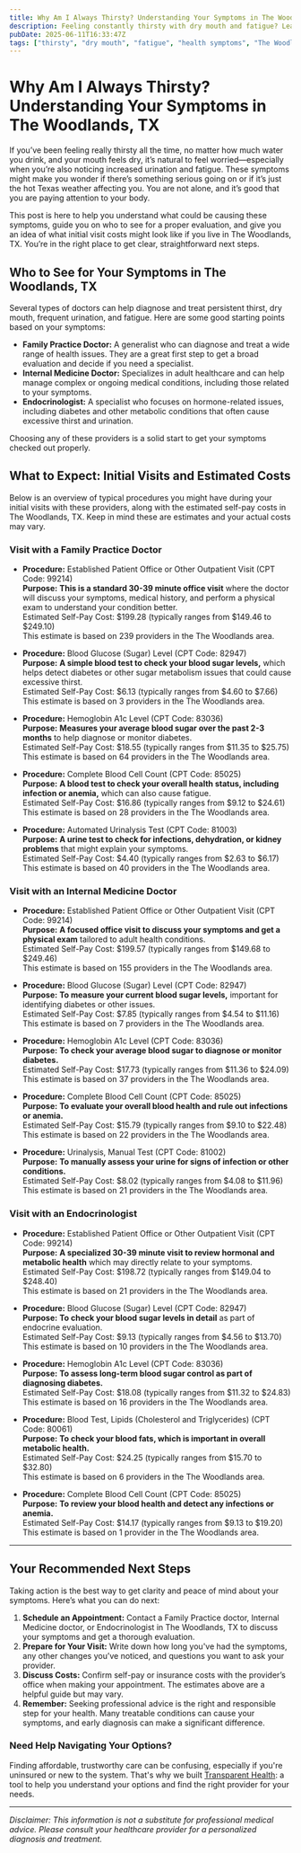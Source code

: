 ```yaml
---
title: Why Am I Always Thirsty? Understanding Your Symptoms in The Woodlands, TX
description: Feeling constantly thirsty with dry mouth and fatigue? Learn who to see and what costs to expect for these symptoms in The Woodlands, TX.
pubDate: 2025-06-11T16:33:47Z
tags: ["thirsty", "dry mouth", "fatigue", "health symptoms", "The Woodlands TX", "doctor visit", "cost estimates"]
---
```


# Why Am I Always Thirsty? Understanding Your Symptoms in The Woodlands, TX

If you’ve been feeling really thirsty all the time, no matter how much water you drink, and your mouth feels dry, it’s natural to feel worried—especially when you’re also noticing increased urination and fatigue. These symptoms might make you wonder if there’s something serious going on or if it’s just the hot Texas weather affecting you. You are not alone, and it’s good that you are paying attention to your body.

This post is here to help you understand what could be causing these symptoms, guide you on who to see for a proper evaluation, and give you an idea of what initial visit costs might look like if you live in The Woodlands, TX. You’re in the right place to get clear, straightforward next steps.

## Who to See for Your Symptoms in The Woodlands, TX

Several types of doctors can help diagnose and treat persistent thirst, dry mouth, frequent urination, and fatigue. Here are some good starting points based on your symptoms:

- **Family Practice Doctor:** A generalist who can diagnose and treat a wide range of health issues. They are a great first step to get a broad evaluation and decide if you need a specialist.
- **Internal Medicine Doctor:** Specializes in adult healthcare and can help manage complex or ongoing medical conditions, including those related to your symptoms.
- **Endocrinologist:** A specialist who focuses on hormone-related issues, including diabetes and other metabolic conditions that often cause excessive thirst and urination.

Choosing any of these providers is a solid start to get your symptoms checked out properly.

## What to Expect: Initial Visits and Estimated Costs

Below is an overview of typical procedures you might have during your initial visits with these providers, along with the estimated self-pay costs in The Woodlands, TX. Keep in mind these are estimates and your actual costs may vary.

### Visit with a Family Practice Doctor

- **Procedure:** Established Patient Office or Other Outpatient Visit (CPT Code: 99214)  
  **Purpose:** **This is a standard 30-39 minute office visit** where the doctor will discuss your symptoms, medical history, and perform a physical exam to understand your condition better.  
  Estimated Self-Pay Cost: $199.28 (typically ranges from $149.46 to $249.10)  
  This estimate is based on 239 providers in the The Woodlands area.

- **Procedure:** Blood Glucose (Sugar) Level (CPT Code: 82947)  
  **Purpose:** **A simple blood test to check your blood sugar levels,** which helps detect diabetes or other sugar metabolism issues that could cause excessive thirst.  
  Estimated Self-Pay Cost: $6.13 (typically ranges from $4.60 to $7.66)  
  This estimate is based on 3 providers in the The Woodlands area.

- **Procedure:** Hemoglobin A1c Level (CPT Code: 83036)  
  **Purpose:** **Measures your average blood sugar over the past 2-3 months** to help diagnose or monitor diabetes.  
  Estimated Self-Pay Cost: $18.55 (typically ranges from $11.35 to $25.75)  
  This estimate is based on 64 providers in the The Woodlands area.

- **Procedure:** Complete Blood Cell Count (CPT Code: 85025)  
  **Purpose:** **A blood test to check your overall health status, including infection or anemia,** which can also cause fatigue.  
  Estimated Self-Pay Cost: $16.86 (typically ranges from $9.12 to $24.61)  
  This estimate is based on 28 providers in the The Woodlands area.

- **Procedure:** Automated Urinalysis Test (CPT Code: 81003)  
  **Purpose:** **A urine test to check for infections, dehydration, or kidney problems** that might explain your symptoms.  
  Estimated Self-Pay Cost: $4.40 (typically ranges from $2.63 to $6.17)  
  This estimate is based on 40 providers in the The Woodlands area.

### Visit with an Internal Medicine Doctor

- **Procedure:** Established Patient Office or Other Outpatient Visit (CPT Code: 99214)  
  **Purpose:** **A focused office visit to discuss your symptoms and get a physical exam** tailored to adult health conditions.  
  Estimated Self-Pay Cost: $199.57 (typically ranges from $149.68 to $249.46)  
  This estimate is based on 155 providers in the The Woodlands area.

- **Procedure:** Blood Glucose (Sugar) Level (CPT Code: 82947)  
  **Purpose:** **To measure your current blood sugar levels,** important for identifying diabetes or other issues.  
  Estimated Self-Pay Cost: $7.85 (typically ranges from $4.54 to $11.16)  
  This estimate is based on 7 providers in the The Woodlands area.

- **Procedure:** Hemoglobin A1c Level (CPT Code: 83036)  
  **Purpose:** **To check your average blood sugar to diagnose or monitor diabetes.**  
  Estimated Self-Pay Cost: $17.73 (typically ranges from $11.36 to $24.09)  
  This estimate is based on 37 providers in the The Woodlands area.

- **Procedure:** Complete Blood Cell Count (CPT Code: 85025)  
  **Purpose:** **To evaluate your overall blood health and rule out infections or anemia.**  
  Estimated Self-Pay Cost: $15.79 (typically ranges from $9.10 to $22.48)  
  This estimate is based on 22 providers in the The Woodlands area.

- **Procedure:** Urinalysis, Manual Test (CPT Code: 81002)  
  **Purpose:** **To manually assess your urine for signs of infection or other conditions.**  
  Estimated Self-Pay Cost: $8.02 (typically ranges from $4.08 to $11.96)  
  This estimate is based on 21 providers in the The Woodlands area.

### Visit with an Endocrinologist

- **Procedure:** Established Patient Office or Other Outpatient Visit (CPT Code: 99214)  
  **Purpose:** **A specialized 30-39 minute visit to review hormonal and metabolic health** which may directly relate to your symptoms.  
  Estimated Self-Pay Cost: $198.72 (typically ranges from $149.04 to $248.40)  
  This estimate is based on 21 providers in the The Woodlands area.

- **Procedure:** Blood Glucose (Sugar) Level (CPT Code: 82947)  
  **Purpose:** **To check your blood sugar levels in detail** as part of endocrine evaluation.  
  Estimated Self-Pay Cost: $9.13 (typically ranges from $4.56 to $13.70)  
  This estimate is based on 10 providers in the The Woodlands area.

- **Procedure:** Hemoglobin A1c Level (CPT Code: 83036)  
  **Purpose:** **To assess long-term blood sugar control as part of diagnosing diabetes.**  
  Estimated Self-Pay Cost: $18.08 (typically ranges from $11.32 to $24.83)  
  This estimate is based on 16 providers in the The Woodlands area.

- **Procedure:** Blood Test, Lipids (Cholesterol and Triglycerides) (CPT Code: 80061)  
  **Purpose:** **To check your blood fats, which is important in overall metabolic health.**  
  Estimated Self-Pay Cost: $24.25 (typically ranges from $15.70 to $32.80)  
  This estimate is based on 6 providers in the The Woodlands area.

- **Procedure:** Complete Blood Cell Count (CPT Code: 85025)  
  **Purpose:** **To review your blood health and detect any infections or anemia.**  
  Estimated Self-Pay Cost: $14.17 (typically ranges from $9.13 to $19.20)  
  This estimate is based on 1 provider in the The Woodlands area.

---

## Your Recommended Next Steps

Taking action is the best way to get clarity and peace of mind about your symptoms. Here’s what you can do next:

1. **Schedule an Appointment:** Contact a Family Practice doctor, Internal Medicine doctor, or Endocrinologist in The Woodlands, TX to discuss your symptoms and get a thorough evaluation.
2. **Prepare for Your Visit:** Write down how long you've had the symptoms, any other changes you’ve noticed, and questions you want to ask your provider.
3. **Discuss Costs:** Confirm self-pay or insurance costs with the provider’s office when making your appointment. The estimates above are a helpful guide but may vary.
4. **Remember:** Seeking professional advice is the right and responsible step for your health. Many treatable conditions can cause your symptoms, and early diagnosis can make a significant difference.

### Need Help Navigating Your Options?

Finding affordable, trustworthy care can be confusing, especially if you're uninsured or new to the system. That's why we built [Transparent Health](https://transparenthealth.ai): a tool to help you understand your options and find the right provider for your needs. 

---

*Disclaimer: This information is not a substitute for professional medical advice. Please consult your healthcare provider for a personalized diagnosis and treatment.*